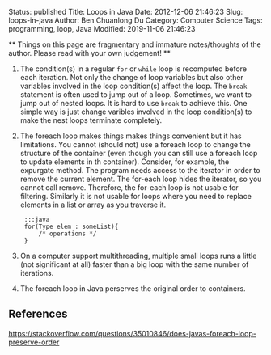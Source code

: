 Status: published
Title: Loops in Java
Date: 2012-12-06 21:46:23
Slug: loops-in-java
Author: Ben Chuanlong Du
Category: Computer Science
Tags: programming, loop, Java
Modified: 2019-11-06 21:46:23

**
Things on this page are
fragmentary and immature notes/thoughts of the author.
Please read with your own judgement!
**


1. The condition(s) in a regular `for` or `while` loop is recomputed before each iteration.
    Not only the change of loop variables but also other variables involved in the loop condition(s) affect the loop. 
    The `break` statement is often used to jump out of a loop. 
    Sometimes, 
    we want to jump out of nested loops. 
    It is hard to use `break` to achieve this.
    One simple way is just change varibles involved in the loop condition(s)
    to make the nest loops terminate completely.

2. The foreach loop makes things makes things convenient but it has limitations.
    You cannot (should not) use a foreach loop to change the structure of the container 
    (even though you can still use a foreach loop to update elements in th container).
    Consider, for example, the expurgate method. 
    The program needs access to the iterator in order to remove the current element.
    The for-each loop hides the iterator, so you cannot call remove.
    Therefore, the for-each loop is not usable for filtering. 
    Similarly it is not usable for loops where you need to replace elements in a list or array as you traverse it.

        :::java
        for(Type elem : someList){
            /* operations */
        }

3. On a computer support multithreading, 
    multiple small loops runs a little (not significant at all) faster than a big loop 
    with the same number of iterations.

4. The foreach loop in Java perserves the original order to containers.

## References

https://stackoverflow.com/questions/35010846/does-javas-foreach-loop-preserve-order

